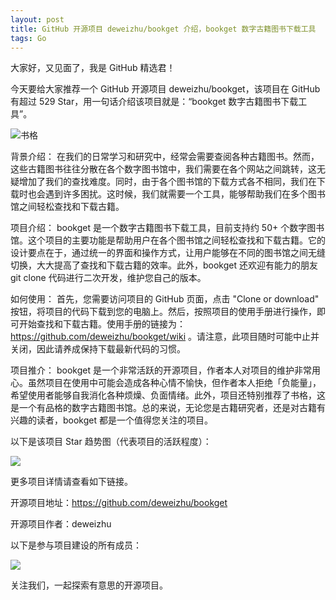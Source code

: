 ```yaml
---
layout: post
title: GitHub 开源项目 deweizhu/bookget 介绍，bookget 数字古籍图书下载工具
tags: Go
---
```


大家好，又见面了，我是 GitHub 精选君！

今天要给大家推荐一个 GitHub 开源项目 deweizhu/bookget，该项目在 GitHub 有超过 529 Star，用一句话介绍该项目就是：“bookget 数字古籍图书下载工具”。


![书格](https://new.shuge.org/wp-content/themes/artview/images/layout/logo.png "书格")



背景介绍：
在我们的日常学习和研究中，经常会需要查阅各种古籍图书。然而，这些古籍图书往往分散在各个数字图书馆中，我们需要在各个网站之间跳转，这无疑增加了我们的查找难度。同时，由于各个图书馆的下载方式各不相同，我们在下载时也会遇到许多困扰。这时候，我们就需要一个工具，能够帮助我们在多个图书馆之间轻松查找和下载古籍。

项目介绍：
bookget 是一个数字古籍图书下载工具，目前支持约 50+ 个数字图书馆。这个项目的主要功能是帮助用户在各个图书馆之间轻松查找和下载古籍。它的设计要点在于，通过统一的界面和操作方式，让用户能够在不同的图书馆之间无缝切换，大大提高了查找和下载古籍的效率。此外，bookget 还欢迎有能力的朋友 git clone 代码进行二次开发，维护您自己的版本。

如何使用：
首先，您需要访问项目的 GitHub 页面，点击 "Clone or download" 按钮，将项目的代码下载到您的电脑上。然后，按照项目的使用手册进行操作，即可开始查找和下载古籍。使用手册的链接为：https://github.com/deweizhu/bookget/wiki 。请注意，此项目随时可能中止并关闭，因此请养成保持下载最新代码的习惯。

项目推介：
bookget 是一个非常活跃的开源项目，作者本人对项目的维护非常用心。虽然项目在使用中可能会造成各种心情不愉快，但作者本人拒绝「负能量」，希望使用者能够自我消化各种烦燥、负面情绪。此外，项目还特别推荐了书格，这是一个有品格的数字古籍图书馆。总的来说，无论您是古籍研究者，还是对古籍有兴趣的读者，bookget 都是一个值得您关注的项目。






以下是该项目 Star 趋势图（代表项目的活跃程度）：

![](https://api.star-history.com/svg?repos=deweizhu/bookget&type=Timeline)

更多项目详情请查看如下链接。

开源项目地址：https://github.com/deweizhu/bookget 

开源项目作者：deweizhu

以下是参与项目建设的所有成员：

![](https://contrib.rocks/image?repo=deweizhu/bookget)

关注我们，一起探索有意思的开源项目。

